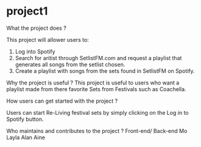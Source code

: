 # project1

What the project does ?

This project will allower users to:
1. Log into Spotify
2. Search for aritist through SetlistFM.com and request a playlist that generates all songs from the setlist chosen.
3. Create a playlist with songs from the sets found in SetlistFM on Spotify.


Why the project is useful ? 
This project is useful to users who want a playlist made from there favorite Sets from Festivals such as Coachella.


How users can get started with the project ? 

Users can start Re-Living festival sets by simply clicking on the Log in to Spotify button.


Who maintains and contributes to the project ? 
Front-end/ Back-end 
Mo Layla Alan Aine

